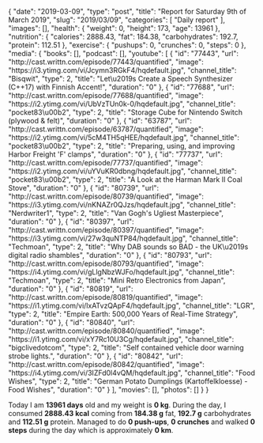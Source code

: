 {
    "date": "2019-03-09",
    "type": "post",
    "title": "Report for Saturday 9th of March 2019",
    "slug": "2019\/03\/09",
    "categories": [
        "Daily report"
    ],
    "images": [],
    "health": {
        "weight": 0,
        "height": 173,
        "age": 13961
    },
    "nutrition": {
        "calories": 2888.43,
        "fat": 184.38,
        "carbohydrates": 192.7,
        "protein": 112.51
    },
    "exercise": {
        "pushups": 0,
        "crunches": 0,
        "steps": 0
    },
    "media": {
        "books": [],
        "podcast": [],
        "youtube": [
            {
                "id": "77443",
                "url": "http:\/\/cast.writtn.com\/episode\/77443\/quantified",
                "image": "https:\/\/i3.ytimg.com\/vi\/Jcymn3RGkF4\/hqdefault.jpg",
                "channel_title": "Bisqwit",
                "type": 2,
                "title": "Let\u2019s Create a Speech Synthesizer (C++17) with Finnish Accent!",
                "duration": "0"
            },
            {
                "id": "77688",
                "url": "http:\/\/cast.writtn.com\/episode\/77688\/quantified",
                "image": "https:\/\/i2.ytimg.com\/vi\/UbVzTUn0k-0\/hqdefault.jpg",
                "channel_title": "pocket83\u00b2",
                "type": 2,
                "title": "Storage Cube for Nintendo Switch (plywood & felt)",
                "duration": "0"
            },
            {
                "id": "63787",
                "url": "http:\/\/cast.writtn.com\/episode\/63787\/quantified",
                "image": "https:\/\/i2.ytimg.com\/vi\/5cM4TH5qHEE\/hqdefault.jpg",
                "channel_title": "pocket83\u00b2",
                "type": 2,
                "title": "Preparing, using, and improving Harbor Freight 'F' clamps",
                "duration": "0"
            },
            {
                "id": "77737",
                "url": "http:\/\/cast.writtn.com\/episode\/77737\/quantified",
                "image": "https:\/\/i2.ytimg.com\/vi\/uYVuKR0dbng\/hqdefault.jpg",
                "channel_title": "pocket83\u00b2",
                "type": 2,
                "title": "A Look at the Harman Mark II Coal Stove",
                "duration": "0"
            },
            {
                "id": "80739",
                "url": "http:\/\/cast.writtn.com\/episode\/80739\/quantified",
                "image": "https:\/\/i3.ytimg.com\/vi\/nKNAZr0QJzs\/hqdefault.jpg",
                "channel_title": "Nerdwriter1",
                "type": 2,
                "title": "Van Gogh's Ugliest Masterpiece",
                "duration": "0"
            },
            {
                "id": "80397",
                "url": "http:\/\/cast.writtn.com\/episode\/80397\/quantified",
                "image": "https:\/\/i3.ytimg.com\/vi\/27w3quNTP84\/hqdefault.jpg",
                "channel_title": "Techmoan",
                "type": 2,
                "title": "Why DAB sounds so BAD - the UK\u2019s digital radio shambles",
                "duration": "0"
            },
            {
                "id": "80793",
                "url": "http:\/\/cast.writtn.com\/episode\/80793\/quantified",
                "image": "https:\/\/i4.ytimg.com\/vi\/gLlgNbzWJFo\/hqdefault.jpg",
                "channel_title": "Techmoan",
                "type": 2,
                "title": "Mini Retro Electronics from Japan",
                "duration": "0"
            },
            {
                "id": "80819",
                "url": "http:\/\/cast.writtn.com\/episode\/80819\/quantified",
                "image": "https:\/\/i1.ytimg.com\/vi\/lxATvzQApF4\/hqdefault.jpg",
                "channel_title": "LGR",
                "type": 2,
                "title": "Empire Earth: 500,000 Years of Real-Time Strategy",
                "duration": "0"
            },
            {
                "id": "80840",
                "url": "http:\/\/cast.writtn.com\/episode\/80840\/quantified",
                "image": "https:\/\/i1.ytimg.com\/vi\/xY7Rc10U3Cg\/hqdefault.jpg",
                "channel_title": "bigclivedotcom",
                "type": 2,
                "title": "Self contained vehicle door warning strobe lights.",
                "duration": "0"
            },
            {
                "id": "80842",
                "url": "http:\/\/cast.writtn.com\/episode\/80842\/quantified",
                "image": "https:\/\/i4.ytimg.com\/vi\/3IZFd0l4vQM\/hqdefault.jpg",
                "channel_title": "Food Wishes",
                "type": 2,
                "title": "German Potato Dumplings (Kartoffelkloesse) - Food Wishes",
                "duration": "0"
            }
        ],
        "movies": [],
        "photos": []
    }
}

Today I am <strong>13961 days</strong> old and my weight is <strong>0 kg</strong>. During the day, I consumed <strong>2888.43 kcal</strong> coming from <strong>184.38 g</strong> fat, <strong>192.7 g</strong> carbohydrates and <strong>112.51 g</strong> protein. Managed to do <strong>0 push-ups</strong>, <strong>0 crunches</strong> and walked <strong>0 steps</strong> during the day which is approximately <strong>0 km</strong>.